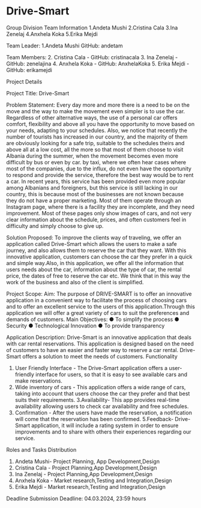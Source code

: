 # Drive-Smart

Group Division
Team Information
1.Andeta Mushi
2.Cristina Cala
3.Ina Zenelaj
4.Anxhela Koka
5.Erika Mejdi

Team Leader:
1.Andeta Mushi
GitHub: andetam

Team Members:
2. Cristina Cala - GitHub: cristinacala
3. Ina Zenelaj - GitHub: zenelajina
4. Anxhela Koka - GitHub: AnxhelaKoka
5. Erika Mejdi - GitHub: erikamejdi

Project Details

Project Title: Drive-Smart

Problem Statement:
Every day more and more there is a need to be on the move and the way to make the movement
even simpler is to use the car. Regardless of other alternative ways, the use of a personal car
offers comfort, flexibility and above all you have the opportunity to move based on your needs,
adapting to your schedules. Also, we notice that recently the number of tourists has increased in
our country, and the majority of them are obviously looking for a safe trip, suitable to the
schedules theirs and above all at a low cost, all the more so that most of them choose to visit
Albania during the summer, when the movement becomes even more difficult by bus or even by
car. by taxi, where we often hear cases where most of the companies, due to the influx, do not
even have the opportunity to respond and provide the service, therefore the best way would be to
rent a car. In recent years, this service has been provided even more popular among Albanians
and foreigners, but this service is still lacking in our country, this is because most of the
businesses are not known because they do not have a proper marketing. Most of them operate
through an Instagram page, where there is a facility they are incomplete, and they need
improvement. Most of these pages only show images of cars, and not very clear information
about the schedule, prices, and often customers feel in difficulty and simply choose to give up.

Solution Proposed:
To improve the clients way of traveling, we offer an application called Drive-Smart which allows
the users to make a safe journey, and also allows them to reserve the car that they want. With this
innovative application, customers can choose the car they prefer in a quick and simple way.Also,
in this application, we offer all the information that users needs about the car, information about
the type of car, the rental price, the dates of free to reserve the car etc. We think that in this way
the work of the business and also of the client is simplified.

Project Scope:
Aim:
The purpose of DRIVE-SMART is to offer an innovative application in a convenient way to
facilitate the process of choosing cars and to offer an excellent service to the users of this
application.Through this application we will offer a great variety of cars to suit the preferences
and demands of customers.
Main Objectives:
● To simplify the process
● Security
● Technological Innovation
● To provide transparency

Application Description:
Drive-Smart is an innovative application that deals with car rental reservations. This application
is designed based on the need of customers to have an easier and faster way to reserve a car
rental. Drive-Smart offers a solution to meet the needs of customers.
Functionality
1. User Friendly Interface - The Drive-Smart application offers a user-friendly interface for
users, so that it is easy to see available cars and make reservations.
2. Wide inventory of cars - This application offers a wide range of cars, taking into account that
users choose the car they prefer and that best suits their requirements.
3.Availability- This app provides real-time availability allowing users to check car availability
and free schedules.
4. Confirmation - After the users have made the reservation, a notification will come that the
reservation has been confirmed.
5.Feedback- Drive-Smart application, it will include a rating system in order to ensure
improvements and to share with others their experiences regarding our service.

Roles and Tasks Distribution
1. Andeta Mushi- Project Planning, App Development,Design
2. Cristina Cala - Project Planning,App Development,Design
3. Ina Zenelaj - Project Planning,App Development,Design
4. Anxhela Koka - Market research,Testing and Integration,Design
5. Erika Mejdi - Market research,Testing and Integration,Design
   
Deadline
Submission Deadline: 04.03.2024, 23:59 hours
